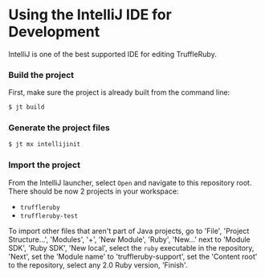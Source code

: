 # Using the IntelliJ IDE for Development

IntelliJ is one of the best supported IDE for editing TruffleRuby.

### Build the project

First, make sure the project is already built from the command line:

```bash
$ jt build
```

### Generate the project files

```bash
$ jt mx intellijinit
```

### Import the project

From the IntelliJ launcher, select `Open` and navigate to this repository root.
There should be now 2 projects in your workspace:

* `truffleruby`
* `truffleruby-test`

To import other files that aren't part of Java projects, go to 'File', 'Project
Structure...', 'Modules', '+', 'New Module', 'Ruby', 'New...' next to 'Module
SDK', 'Ruby SDK', 'New local', select the `ruby` executable in the repository,
'Next', set the 'Module name' to 'truffleruby-support', set the 'Content root'
to the repository, select any 2.0 Ruby version, 'Finish'.
